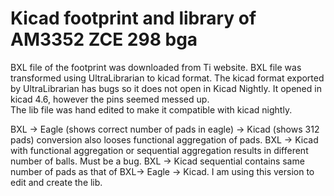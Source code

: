 # Kicad footprint and library of AM3352 ZCE 298 bga
BXL file of the footprint was downloaded from Ti website.
BXL file was transformed using UltraLibrarian to kicad format.
The kicad format exported by UltraLibrarian has bugs so it does not open in Kicad Nightly. It opened in kicad 4.6, however the pins seemed messed up.  
The lib file was hand edited to make it compatible with kicad nightly.

BXL -> Eagle (shows correct number of pads in eagle) -> Kicad (shows 312 pads) conversion also looses functional aggregation of pads.
BXL -> Kicad with functional aggregation or sequential aggregation results in different number of balls. Must be a bug.
BXL -> Kicad sequential contains same number of pads as that of BXL-> Eagle -> Kicad. I am using this version to edit and create the lib.

